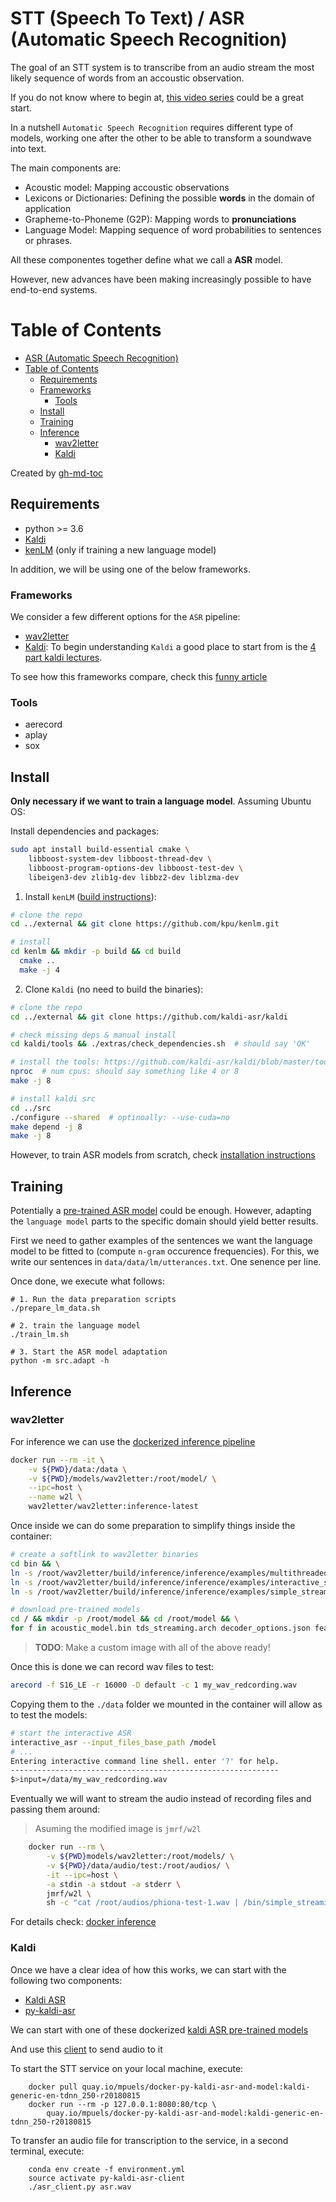 # STT (Speech To Text) / ASR (Automatic Speech Recognition)


The goal of an STT system is to transcribe from an audio stream the most likely
sequence of words from an accoustic observation.


If you do not know where to begin at,
[this video series](https://www.youtube.com/watch?v=i9Gn2QYrYpo) could be a great start.

In a nutshell `Automatic Speech Recognition` requires different type of models,
working one after the other to be able to transform a soundwave into text.

The main components are:

- Acoustic model: Mapping accoustic observations
- Lexicons or Dictionaries: Defining the possible **words** in the domain of application
- Grapheme-to-Phoneme (G2P): Mapping words to **pronunciations**
- Language Model: Mapping sequence of word probabilities to sentences or phrases.

All these componentes together define what we call a **ASR** model.

However, new advances have been making increasingly possible to have end-to-end
systems.


Table of Contents
=================

   * [ASR (Automatic Speech Recognition)](#asr-automatic-speech-recognition)
   * [Table of Contents](#table-of-contents)
      * [Requirements](#requirements)
      * [Frameworks](#frameworks)
         * [Tools](#tools)
      * [Install](#install)
      * [Training](#training)
      * [Inference](#inference)
         * [wav2letter](#wav2letter)
         * [Kaldi](#kaldi)

Created by [gh-md-toc](https://github.com/ekalinin/github-markdown-toc)


## Requirements

- python >= 3.6
- [Kaldi](https://github.com/kaldi-asr/kaldi)
- [kenLM](https://github.com/kpu/kenlm) (only if training a new language model)

In addition, we will be using one of the below frameworks.

### Frameworks

We consider a few different options for the `ASR` pipeline:

* [wav2letter](https://github.com/facebookresearch/wav2letter/)
* [Kaldi](https://kaldi-asr.org/): To begin understanding `Kaldi` a good place
    to start from is the
    [4 part kaldi lectures](https://sites.google.com/site/dpovey/kaldi-lectures).

To see how this frameworks compare, check this
[funny article](https://mc.ai/how-fast-is-facebooks-end-to-end-speech-recognition-toolkit/)

### Tools

* aerecord
* aplay
* sox


## Install

**Only necessary if we want to train a language model**.
Assuming Ubuntu OS:

Install dependencies and packages:
```bash
sudo apt install build-essential cmake \
    libboost-system-dev libboost-thread-dev \
    libboost-program-options-dev libboost-test-dev \
    libeigen3-dev zlib1g-dev libbz2-dev liblzma-dev
```

1. Install `kenLM` ([build instructions](https://github.com/kpu/kenlm/blob/master/BUILDING)):

```bash
# clone the repo
cd ../external && git clone https://github.com/kpu/kenlm.git

# install
cd kenlm && mkdir -p build && cd build
  cmake ..
  make -j 4

```

2. Clone `Kaldi` (no need to build the binaries):

```bash
# clone the repo
cd ../external && git clone https://github.com/kaldi-asr/kaldi

# check missing deps & manual install
cd kaldi/tools && ./extras/check_dependencies.sh  # should say 'OK'

# install the tools: https://github.com/kaldi-asr/kaldi/blob/master/tools/INSTALL
nproc  # num cpus: should say something like 4 or 8
make -j 8

# install kaldi src
cd ../src
./configure --shared  # optinoally: --use-cuda=no
make depend -j 8
make -j 8
```

However, to train ASR models from scratch, check
[installation instructions](https://github.com/kaldi-asr/kaldi/blob/master/INSTALL)


## Training

Potentially a [pre-trained ASR model](https://kaldi-asr.org/models.html)
could be enough. However, adapting the `language model` parts to the specific
domain should yield better results.

First we need to gather examples of the sentences we want the language model
to be fitted to (compute `n-gram` occurence frequencies). For this, we write
our sentences in `data/data/lm/utterances.txt`. One senence per line.

Once done, we execute what follows:

```
# 1. Run the data preparation scripts
./prepare_lm_data.sh

# 2. train the language model
./train_lm.sh

# 3. Start the ASR model adaptation
python -m src.adapt -h
```


## Inference

### wav2letter

For inference we can use the
[dockerized inference pipeline](https://github.com/facebookresearch/wav2letter/wiki/Building-Running-with-Docker)

```bash
docker run --rm -it \
    -v ${PWD}/data:/data \
    -v ${PWD}/models/wav2letter:/root/model/ \
    --ipc=host \
    --name w2l \
    wav2letter/wav2letter:inference-latest
```


Once inside we can do some preparation to simplify things inside the container:

```bash
# create a softlink to wav2letter binaries
cd bin && \
ln -s /root/wav2letter/build/inference/inference/examples/multithreaded_streaming_asr_example streaming_asr && \
ln -s /root/wav2letter/build/inference/inference/examples/interactive_streaming_asr_example interactive_asr && \
ln -s /root/wav2letter/build/inference/inference/examples/simple_streaming_asr_example

# download pre-trained models
cd / && mkdir -p /root/model && cd /root/model && \
for f in acoustic_model.bin tds_streaming.arch decoder_options.json feature_extractor.bin language_model.bin lexicon.txt tokens.txt ; do wget http://dl.fbaipublicfiles.com/wav2letter/inference/examples/model/${f} ; done

```

> **TODO**: Make a custom image with all of the above ready!

Once this is done we can record wav files to test:
```bash
arecord -f S16_LE -r 16000 -D default -c 1 my_wav_redcording.wav
```

Copying them to the `./data` folder we mounted in the container will allow
as to test the models:

```bash
# start the interactive ASR
interactive_asr --input_files_base_path /model
# ...
Entering interactive command line shell. enter '?' for help.
------------------------------------------------------------
$>input=/data/my_wav_redcording.wav

```

Eventually we will want to stream the audio instead of recording files and passing them around:
> Asuming the modified image is `jmrf/w2l`
```bash
    docker run --rm \
        -v ${PWD}models/wav2letter:/root/models/ \
        -v ${PWD}/data/audio/test:/root/audios/ \
        -it --ipc=host \
        -a stdin -a stdout -a stderr \
        jmrf/w2l \
        sh -c "cat /root/audios/phiona-test-1.wav | /bin/simple_streaming_asr_example --input_files_base_path /bin/model"
```



For details check:
[docker inference](https://github.com/facebookresearch/wav2letter/wiki/Inference-Run-Examples#Quickly-run-Streaming-ASR-Examples-using-Docker)



### Kaldi


Once we have a clear idea of how this works, we can start with the following two components:

 * [Kaldi ASR](https://github.com/kaldi-asr/kaldi)
 * [py-kaldi-asr](https://github.com/gooofy/py-kaldi-asr)

We can start with one of these dockerized
[kaldi ASR pre-trained models](https://quay.io/repository/mpuels/docker-py-kaldi-asr-and-model?tab=tags)

And use this [client](https://github.com/mpuels/docker-py-kaldi-asr-and-model)
to send audio to it

To start the STT service on your local machine, execute:
```
    docker pull quay.io/mpuels/docker-py-kaldi-asr-and-model:kaldi-generic-en-tdnn_250-r20180815
    docker run --rm -p 127.0.0.1:8080:80/tcp \
        quay.io/mpuels/docker-py-kaldi-asr-and-model:kaldi-generic-en-tdnn_250-r20180815
```

To transfer an audio file for transcription to the service, in a second
terminal, execute:
```
    conda env create -f environment.yml
    source activate py-kaldi-asr-client
    ./asr_client.py asr.wav
```


